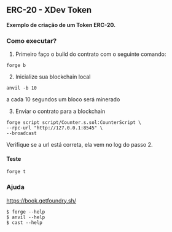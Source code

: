 ## ERC-20 - XDev Token

**Exemplo de criação de um Token ERC-20.**



### Como executar?

1. Primeiro faço o build do contrato com o seguinte comando:

```shell
forge b
```

2. Inicialize sua blockchain local

```shell
anvil -b 10
```

a cada 10 segundos um bloco será minerado

3. Enviar o contrato para a blockchain

```shell
forge script script/Counter.s.sol:CounterScript \
--rpc-url "http://127.0.0.1:8545" \
--broadcast
```
Verifique se a url está correta, ela vem no log do passo 2.

#### Teste

```shell
forge t
```

### Ajuda

https://book.getfoundry.sh/

```shell
$ forge --help
$ anvil --help
$ cast --help
```
